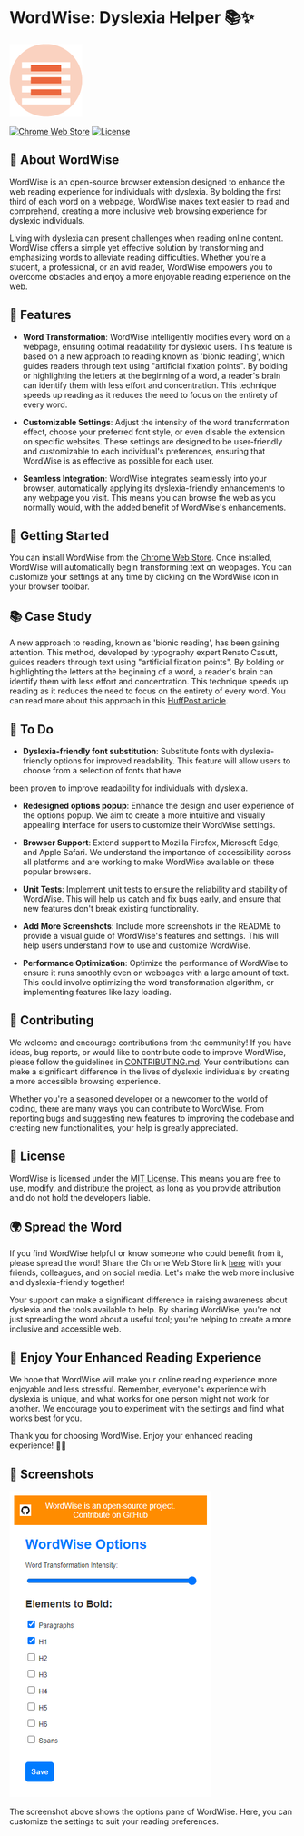 
# WordWise: Dyslexia Helper 📚✨

![WordWise Logo](https://github.com/HairyDuck/WordWise/blob/main/icons/128x128.png?raw=true)

[![Chrome Web Store](https://img.shields.io/chrome-web-store/v/egejahhddjlpaikkhjbnjblmbaednkfk.svg?style=flat-square)](https://chrome.google.com/webstore/detail/egejahhddjlpaikkhjbnjblmbaednkfk) [![License](https://img.shields.io/badge/license-MIT-blue.svg?style=flat-square)](LICENSE.md)

## 📖 About WordWise

WordWise is an open-source browser extension designed to enhance the web reading experience for individuals with dyslexia. By bolding the first third of each word on a webpage, WordWise makes text easier to read and comprehend, creating a more inclusive web browsing experience for dyslexic individuals. 

Living with dyslexia can present challenges when reading online content. WordWise offers a simple yet effective solution by transforming and emphasizing words to alleviate reading difficulties. Whether you're a student, a professional, or an avid reader, WordWise empowers you to overcome obstacles and enjoy a more enjoyable reading experience on the web.

## 🎯 Features

- **Word Transformation**: WordWise intelligently modifies every word on a webpage, ensuring optimal readability for dyslexic users. This feature is based on a new approach to reading known as 'bionic reading', which guides readers through text using "artificial fixation points". By bolding or highlighting the letters at the beginning of a word, a reader's brain can identify them with less effort and concentration. This technique speeds up reading as it reduces the need to focus on the entirety of every word.

- **Customizable Settings**: Adjust the intensity of the word transformation effect, choose your preferred font style, or even disable the extension on specific websites. These settings are designed to be user-friendly and customizable to each individual's preferences, ensuring that WordWise is as effective as possible for each user.

- **Seamless Integration**: WordWise integrates seamlessly into your browser, automatically applying its dyslexia-friendly enhancements to any webpage you visit. This means you can browse the web as you normally would, with the added benefit of WordWise's enhancements.


## 🚀 Getting Started

You can install WordWise from the [Chrome Web Store](https://chrome.google.com/webstore/detail/egejahhddjlpaikkhjbnjblmbaednkfk). Once installed, WordWise will automatically begin transforming text on webpages. You can customize your settings at any time by clicking on the WordWise icon in your browser toolbar.

## 📚 Case Study

A new approach to reading, known as 'bionic reading', has been gaining attention. This method, developed by typography expert Renato Casutt, guides readers through text using "artificial fixation points". By bolding or highlighting the letters at the beginning of a word, a reader's brain can identify them with less effort and concentration. This technique speeds up reading as it reduces the need to focus on the entirety of every word. You can read more about this approach in this [HuffPost article](https://www.huffingtonpost.co.uk/entry/what-is-bionic-reading-does-it-work_uk_628749a3e4b05cfc268a59ff).

## 📝 To Do

- **Dyslexia-friendly font substitution**: Substitute fonts with dyslexia-friendly options for improved readability. This feature will allow users to choose from a selection of fonts that have

been proven to improve readability for individuals with dyslexia.

- **Redesigned options popup**: Enhance the design and user experience of the options popup. We aim to create a more intuitive and visually appealing interface for users to customize their WordWise settings.

- **Browser Support**: Extend support to Mozilla Firefox, Microsoft Edge, and Apple Safari. We understand the importance of accessibility across all platforms and are working to make WordWise available on these popular browsers.

- **Unit Tests**: Implement unit tests to ensure the reliability and stability of WordWise. This will help us catch and fix bugs early, and ensure that new features don't break existing functionality.

- **Add More Screenshots**: Include more screenshots in the README to provide a visual guide of WordWise's features and settings. This will help users understand how to use and customize WordWise.

- **Performance Optimization**: Optimize the performance of WordWise to ensure it runs smoothly even on webpages with a large amount of text. This could involve optimizing the word transformation algorithm, or implementing features like lazy loading.

## 🤝 Contributing

We welcome and encourage contributions from the community! If you have ideas, bug reports, or would like to contribute code to improve WordWise, please follow the guidelines in [CONTRIBUTING.md](CONTRIBUTING.md). Your contributions can make a significant difference in the lives of dyslexic individuals by creating a more accessible browsing experience.

Whether you're a seasoned developer or a newcomer to the world of coding, there are many ways you can contribute to WordWise. From reporting bugs and suggesting new features to improving the codebase and creating new functionalities, your help is greatly appreciated.

## 📜 License

WordWise is licensed under the [MIT License](LICENSE.md). This means you are free to use, modify, and distribute the project, as long as you provide attribution and do not hold the developers liable.

## 🌍 Spread the Word

If you find WordWise helpful or know someone who could benefit from it, please spread the word! Share the Chrome Web Store link [here](https://chrome.google.com/webstore/detail/egejahhddjlpaikkhjbnjblmbaednkfk) with your friends, colleagues, and on social media. Let's make the web more inclusive and dyslexia-friendly together!

Your support can make a significant difference in raising awareness about dyslexia and the tools available to help. By sharing WordWise, you're not just spreading the word about a useful tool; you're helping to create a more inclusive and accessible web.

## 🎉 Enjoy Your Enhanced Reading Experience

We hope that WordWise will make your online reading experience more enjoyable and less stressful. Remember, everyone's experience with dyslexia is unique, and what works for one person might not work for another. We encourage you to experiment with the settings and find what works best for you.

Thank you for choosing WordWise. Enjoy your enhanced reading experience! 📖✨

## 📸 Screenshots

![Options Pane](https://github.com/HairyDuck/WordWise/blob/main/screenshots/options-pane.png?raw=true)

The screenshot above shows the options pane of WordWise. Here, you can customize the settings to suit your reading preferences.
